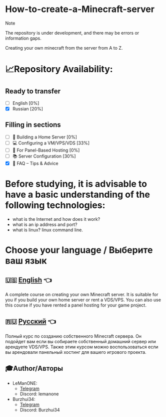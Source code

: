 # **How-to-create-a-Minecraft-server**
> [!NOTE]
> The repository is under development, and there may be errors or information gaps. 

Creating your own minecraft from the server from A to Z. 

# 📈Repository Availability:
## Ready to transfer
- [ ] English [0%]
- [x] Russian [20%]
## Filling in sections
- [ ] 🧱 Building a Home Server [0%]
- [ ] 💻 Configuring a VM/VPS/VDS [33%]
- [ ] 🎲 For Panel-Based Hosting [0%]
- [ ] 📚 Server Configuration [30%]
- [x] 🔎 FAQ – Tips & Advice

# Before studying, it is advisable to have a basic understanding of the following technologies:
- what is the Internet and how does it work?
- what is an ip address and port?
- what is linux? linux command line.

# **Choose your language / Выберите ваш язык**

## 🇺🇸 [English](English/mainpage.md) 👈
A complete course on creating your own Minecraft server. It is suitable for you if you build your own home server or rent a VDS/VPS. You can also use this course if you have rented a panel hosting for your game project.

## 🇷🇺 [Русский](Russian/mainpage.md) 👈
Полный курс по созданию собственного Minecraft сервера. Он подойдет вам если вы собираете собственный домашний сервер или арендуете VDS/VPS. Также этим курсом можно воспользоваться если вы арендовали панельный хостинг для вашего игрового проекта.

## 🎓Author/Авторы
- LeManONE:
  - [Telegram](https://t.me/artemsmvrv)
  - Discord: lemanone
- Burzhui34:
  - [Telegram](https://t.me/burzhui34)
  - Discord: Burzhui34
